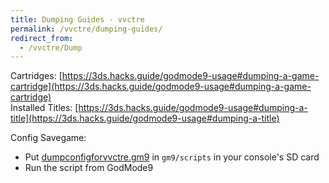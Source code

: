 ```yaml
---
title: Dumping Guides - vvctre
permalink: /vvctre/dumping-guides/
redirect_from:
  - /vvctre/Dump
---
```


Cartridges: [https://3ds.hacks.guide/godmode9-usage#dumping-a-game-cartridge](https://3ds.hacks.guide/godmode9-usage#dumping-a-game-cartridge)  
Installed Titles: [https://3ds.hacks.guide/godmode9-usage#dumping-a-title](https://3ds.hacks.guide/godmode9-usage#dumping-a-title)  

Config Savegame:
- Put [dumpconfigforvvctre.gm9](https://cdn.discordapp.com/attachments/692523028046676051/716892348256354344/dumpconfigforvvctre.gm9) in `gm9/scripts` in your console's SD card
- Run the script from GodMode9
